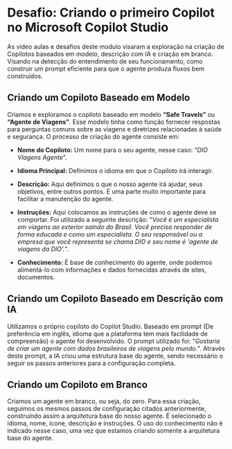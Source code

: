 # Desafio: Criando o primeiro Copilot no Microsoft Copilot Studio

As vídeo aulas e desafios deste modulo visaram a exploração na criação de Copilotos baseados em modelo, descrição com IA e criação em branco. Visando na detecção do entendimento de seu funcionamento, como construir um prompt eficiente para que o agente produza fluxos bem construídos. 

## Criando um Copiloto Baseado em Modelo

Criamos e exploramos o copiloto baseado em modelo __“Safe Travels”__ ou __“Agente de Viagens”__. Esse modelo tinha como função fornecer respostas para perguntas comuns sobre as viagens e diretrizes relacionadas à saúde e segurança. O processo de criação do agente consiste em:

  + **Nome do Copiloto:** Um nome para o seu agente, nesse caso: “_DIO Viagens Agente_”.

  + **Idioma Principal:** Definimos o idioma em que o Copiloto irá interagir.

  + **Descrição:** Aqui definimos o que o nosso agente irá ajudar, seus objetivos, entre outros pontos. É uma parte muito importante para facilitar a manutenção do agente.

  + **Instruções:** Aqui colocamos as instruções de como o agente deve se comportar. Foi utilizado a seguinte descrição: "_Você é um especialista em viagens ao exterior saindo do Brasil. Você precisa responder de forma educada e como um especialista. O seu responsável ou a empresa que você representa se chama DIO e seu nome é 'agente de viagens da DIO'._".

  + **Conhecimento:** É base de conhecimento do agente, onde podemos alimentá-lo com informações e dados fornecidas através de sites, documentos.

## Criando um Copiloto Baseado em Descrição com IA

Utilizamos o próprio copiloto do Copilot Studio. Baseado em prompt (De preferência em inglês, idioma que a plataforma tem mais facilidade de compreensão) o agente foi desenvolvido. O prompt utilizado foi: "_Gostaria de criar um agente com dados brasileiros de viagens pelo mundo._". Através deste prompt, a IA criou uma estrutura base do agente, sendo necessário o seguir os passos anteriores para a configuração completa.

## Criando um Copiloto em Branco 

Criamos um agente em branco, ou seja, do zero. Para essa criação, seguimos os mesmos passos de configuração citados anteriormente, construindo assim a arquitetura base do nosso agente. É selecionado o idioma, nome, ícone, descrição e instruções. O uso do conhecimento não é indicado nesse caso, uma vez que estamos criando somente a arquitetura base do agente.

